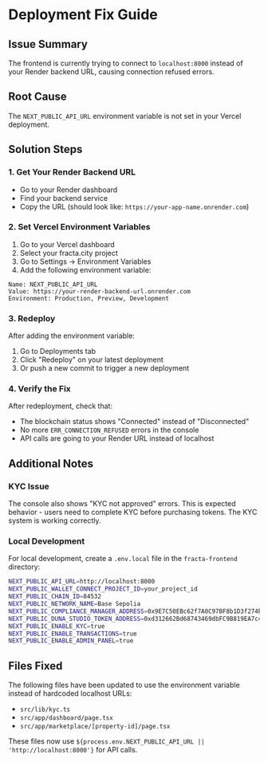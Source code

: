 # Deployment Fix Guide

## Issue Summary
The frontend is currently trying to connect to `localhost:8000` instead of your Render backend URL, causing connection refused errors.

## Root Cause
The `NEXT_PUBLIC_API_URL` environment variable is not set in your Vercel deployment.

## Solution Steps

### 1. Get Your Render Backend URL
- Go to your Render dashboard
- Find your backend service
- Copy the URL (should look like: `https://your-app-name.onrender.com`)

### 2. Set Vercel Environment Variables
1. Go to your Vercel dashboard
2. Select your fracta.city project
3. Go to Settings → Environment Variables
4. Add the following environment variable:

```
Name: NEXT_PUBLIC_API_URL
Value: https://your-render-backend-url.onrender.com
Environment: Production, Preview, Development
```

### 3. Redeploy
After adding the environment variable:
1. Go to Deployments tab
2. Click "Redeploy" on your latest deployment
3. Or push a new commit to trigger a new deployment

### 4. Verify the Fix
After redeployment, check that:
- The blockchain status shows "Connected" instead of "Disconnected"
- No more `ERR_CONNECTION_REFUSED` errors in the console
- API calls are going to your Render URL instead of localhost

## Additional Notes

### KYC Issue
The console also shows "KYC not approved" errors. This is expected behavior - users need to complete KYC before purchasing tokens. The KYC system is working correctly.

### Local Development
For local development, create a `.env.local` file in the `fracta-frontend` directory:

```bash
NEXT_PUBLIC_API_URL=http://localhost:8000
NEXT_PUBLIC_WALLET_CONNECT_PROJECT_ID=your_project_id
NEXT_PUBLIC_CHAIN_ID=84532
NEXT_PUBLIC_NETWORK_NAME=Base Sepolia
NEXT_PUBLIC_COMPLIANCE_MANAGER_ADDRESS=0x9E7C50EBc62f7A0C97BF8b1D3f274b58dB11aB8F
NEXT_PUBLIC_DUNA_STUDIO_TOKEN_ADDRESS=0xd312662Bd68743469dbFC9B819EA7c4Ba50aCB9b
NEXT_PUBLIC_ENABLE_KYC=true
NEXT_PUBLIC_ENABLE_TRANSACTIONS=true
NEXT_PUBLIC_ENABLE_ADMIN_PANEL=true
```

## Files Fixed
The following files have been updated to use the environment variable instead of hardcoded localhost URLs:
- `src/lib/kyc.ts`
- `src/app/dashboard/page.tsx`
- `src/app/marketplace/[property-id]/page.tsx`

These files now use `${process.env.NEXT_PUBLIC_API_URL || 'http://localhost:8000'}` for API calls. 